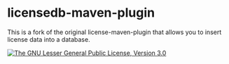 # licensedb-maven-plugin

This is a fork of the original license-maven-plugin that allows you to insert license data into a database.

[![The GNU Lesser General Public License, Version 3.0](https://img.shields.io/badge/license-LGPL3-blue.svg)](http://www.gnu.org/licenses/lgpl-3.0.txt)

